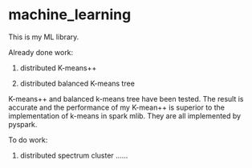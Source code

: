 # machine_learning

This is my ML library.

Already done work:

1. distributed K-means++

2. distributed balanced K-means tree

K-means++ and balanced k-means tree have been tested. The result is accurate and the performance of my K-mean++ is superior to the implementation of k-means in spark mlib. They are all implemented by pyspark.


To do work:
1. distributed spectrum cluster
......

